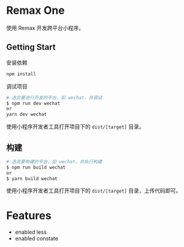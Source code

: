 # Remax One

使用 Remax 开发跨平台小程序。

## Getting Start

安装依赖

```bash
npm install
```

调试项目

```bash
# 选定要进行开发的平台，如 wechat，并调试
$ npm run dev wechat
or
yarn dev wechat
```

使用小程序开发者工具打开项目下的 `dist/[target]` 目录。

## 构建

```bash
# 选定要构建的平台，如 wechat，并执行构建
$ npm run build wechat
or
$ yarn build wechat
```

使用小程序开发者工具打开项目下的 `dist/[target]` 目录，上传代码即可。

# Features

- enabled less
- enabled constate
